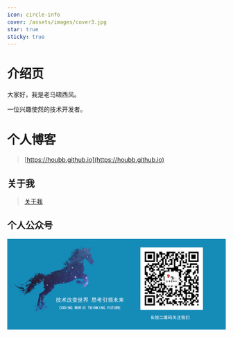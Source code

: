 ```yaml
---
icon: circle-info
cover: /assets/images/cover3.jpg
star: true
sticky: true
---
```


# 介绍页

大家好，我是老马啸西风。

一位兴趣使然的技术开发者。

# 个人博客

> [https://houbb.github.io](https://houbb.github.io)

## 关于我

> [关于我](https://houbb.github.io/about/)

## 个人公众号

![](/assets/images/SIGN.png)